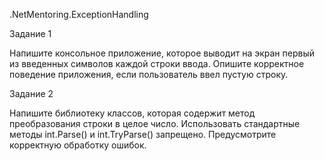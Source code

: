 .NetMentoring.ExceptionHandling

Задание 1

Напишите консольное приложение, которое выводит на экран первый из введенных символов каждой строки ввода. Опишите корректное поведение приложения, если пользователь ввел пустую строку.

Задание 2

Напишите библиотеку классов, которая содержит метод преобразования строки в целое число. Использовать стандартные методы int.Parse() и int.TryParse() запрещено. Предусмотрите корректную обработку ошибок.
